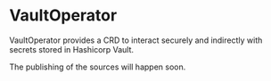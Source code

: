 # VaultOperator

VaultOperator provides a CRD to interact securely and indirectly with secrets stored in Hashicorp Vault.

The publishing of the sources will happen soon.
